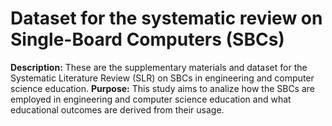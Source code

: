 # Dataset for the systematic review on Single-Board Computers (SBCs)

**Description:** These are the supplementary materials and dataset for the Systematic Literature Review (SLR) on SBCs in engineering and computer science education. 
**Purpose:** This study aims to analize how the SBCs are employed in engineering and computer science education and what educational outcomes are derived from their usage.
